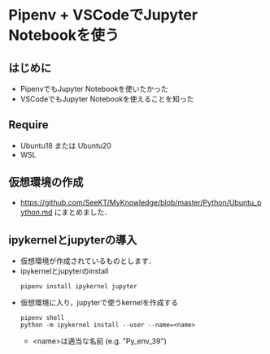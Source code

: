 # Pipenv + VSCodeでJupyter Notebookを使う
## はじめに
- PipenvでもJupyter Notebookを使いたかった
- VSCodeでもJupyter Notebookを使えることを知った
## Require
- Ubuntu18 または Ubuntu20
- WSL
## 仮想環境の作成
- https://github.com/SeeKT/MyKnowledge/blob/master/Python/Ubuntu_python.md にまとめました．
## ipykernelとjupyterの導入
- 仮想環境が作成されているものとします．
- ipykernelとjupyterのinstall
    ```
    pipenv install ipykernel jupyter
    ```
- 仮想環境に入り，jupyterで使うkernelを作成する
    ```
    pipenv shell
    python -m ipykernel install --user --name=<name>
    ```
    - \<name>は適当な名前 (e.g. "Py_env_39")
